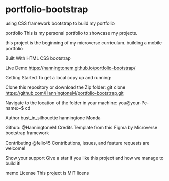 # portfolio-bootstrap
using CSS framework bootstrap to build my portfolio

portfolio
This is my personal portfolio to showcase my projects.

this project is the beginning of my microverse curriculum. building a mobile portfolio

Built With
HTML
CSS
bootstrap

Live Demo
https://hanningtonem.github.io/portfolio-bootstrap/

Getting Started
To get a local copy up and running:

Clone this repository or download the Zip folder:
git clone https://github.com/HanningtoneM/portfolio-bootstrap.git

Navigate to the location of the folder in your machine:
you@your-Pc-name:~$ cd <folder>

Author
bust_in_silhouette hanningtone Monda

Github: @HanningtoneM
Credits 
Template from this Figma by Microverse
bootstrap framework

Contributing
@felix45
Contributions, issues, and feature requests are welcome!

Show your support
Give a star if you like this project and how we manage to build it!

memo License
This project is MIT licens
